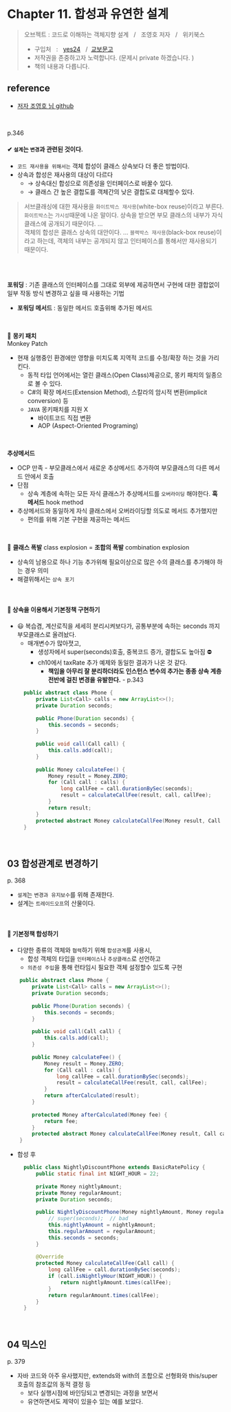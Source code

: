 # Chapter 11. 합성과 유연한 설계


> 오브젝트 : 코드로 이해하는 객체지향 설계 &nbsp; / &nbsp; 조영호 저자 &nbsp; / &nbsp; 위키북스
> * 구입처 &nbsp; : &nbsp; [yes24](http://www.yes24.com/Product/Goods/74219491)
    &nbsp; / &nbsp;[교보문고](http://www.kyobobook.co.kr/product/detailViewKor.laf?ejkGb=KOR&mallGb=KOR&barcode=9791158391409&orderClick=LAG&Kc=)
> * 저작권을 존중하고자 노력합니다. (문제시 private 하겠습니다. )
> * 책의 내용과 다릅니다.
>
## reference
* [저자 조영호 님 github](https://github.com/eternity-oop/object)



<br>

p.346


#### ✔ `설계`는 `변경`과 관련된 것이다.
* `코드 재사용을 위해서는` 객체 합성이 클래스 상속보다 더 좋은 방법이다.
* 상속과 합성은 재사용의 대상이 다르다
    * &#8594; 상속대신 합성으로 의존성을 인터페이스로 바꿀수 있다.
    * &#8594; 클래스 간 높은 결합도를 객체간의 낮은 결합도로 대체할수 있다.


> 서브클래싱에 대한 재사용을 `화이트박스 재사용`(white-box reuse)이라고 부른다. `화이트박스`는 `가시성`때문에 나온 말이다. 상속을 받으면 부모 클래스의 내부가 자식 클래스에 공개되기 때문이다. ... <br>
> 객체의 합성은 클래스 상속의 대안이다. ... `블랙박스 재사용`(black-box reuse)이라고 하는데, 객체의 내부는 공개되지 않고 인터페이스를 통해서만 재사용되기 때문이다. <br>
>

<br>

<br>

**포워딩** : 기존 클래스의 인터페이스를 그대로 외부에 제공하면서 구현에 대한 결합없이 일부 작동 방식 변경하고 싶을 때 사용하는 기법 <br>
* **포워딩 메서드** : 동일한 메서드 호출위해 추가된 메서드

<br>

🙊 **몽키 패치**  <br>
Monkey Patch <br>
* 현재 실행중인 환경에만 영향을 미치도록 지역적 코드를 수정/확장 하는 것을 가리킨다.
    * 동적 타입 언어에서는 열린 클래스(Open Class)제공으로, 몽키 패치의 일종으로 볼 수 있다.
    * C#의 확장 메서드(Extension Method), 스칼라의 암시적 변환(implicit conversion) 등
    * `JAVA` 몽키패치를 지원 X
        * 바이트코드 직접 변환
        * AOP (Aspect-Oriented Programing)

<br>

**추상메서드** <br>
* OCP 만족 - 부모클래스에서 새로운 추상메서드 추가하여 부모클래스의 다른 메서드 안에서 호출
* 단점
    * 상속 계층에 속하는 모든 자식 클래스가 추상메서드를 `오버라이딩` 해야한다.
      **훅 메서드** hook method <br>
* 추상메서드와 동일하게 자식 클래스에서 오버라이딩할 의도로 메서드 추가했지만
    * 편의를 위해 기본 구현을 제공하는 메서드

<br>

🌋 **클래스 폭발** class explosion = **조합의 폭발** combination explosion <br>
* 상속의 남용으로 하나 기능 추가위해 필요이상으로 많은 수의 클래스를 추가해야 하는 경우 의미
* 해결위해서는 `상속 포기`

<br>



#### 🔹 상속을 이용해서 기본정책 구현하기


* 😃 복습겸, 계산로직을 세세히 분리시켜보다가, 공통부분에 속하는 seconds 까지 부모클래스로 올려놨다. <br>
    * 매개변수가 많아졋고,
        * 생성자에서 super(seconds)호출, 중복코드 증가, 결합도도 높아짐 ⛔
        * ch10에서 taxRate 추가 예제와 동일한 결과가 나온 것 같다.
            * **책임을 아무리 잘 분리하더라도 인스턴스 변수의 추가는 종종 상속 계층 전반에 걸친 변경을 유발한다.** - p.343
  ``` java
    public abstract class Phone {
        private List<Call> calls = new ArrayList<>();
        private Duration seconds;
    
        public Phone(Duration seconds) {
            this.seconds = seconds;
        }
    
        public void call(Call call) {
            this.calls.add(call);
        }
    
        public Money calculateFee() {
            Money result = Money.ZERO;
            for (Call call : calls) {
                long callFee = call.durationBySec(seconds);
                result = calculateCallFee(result, call, callFee);
            }
            return result;
        }
        protected abstract Money calculateCallFee(Money result, Call call, long secondOfCall);
    }
  ```

<br>


## 03 합성관계로 변경하기
p. 368


* `설계`는 `변경과 유지보수`를 위해 존재한다.
* 설계는 `트레이드오프`의 산물이다.


<br>

#### 🔹 기본정책 합성하기

* 다양한 종류의 객체와 `협력`하기 위해 `합성관계`를 사용시,
    * 합성 객체의 타입을 `인터페이스`나 `추상클래스`로 선언하고
    * `의존성 주입`을 통해 런타임시 필요한 객체 설정할수 있도록 구현


``` java
    public abstract class Phone {
        private List<Call> calls = new ArrayList<>();
        private Duration seconds;
    
        public Phone(Duration seconds) {
            this.seconds = seconds;
        }
    
        public void call(Call call) {
            this.calls.add(call);
        }
    
        public Money calculateFee() {
            Money result = Money.ZERO;
            for (Call call : calls) {
                long callFee = call.durationBySec(seconds);
                result = calculateCallFee(result, call, callFee);
            }
            return afterCalculated(result);
        }
    
        protected Money afterCalculated(Money fee) {
            return fee;
        }
        protected abstract Money calculateCallFee(Money result, Call call, long callFee);
    }
  ```

* 합성 후

  ``` java
    public class NightlyDiscountPhone extends BasicRatePolicy {
        public static final int NIGHT_HOUR = 22;
    
        private Money nightlyAmount;
        private Money regularAmount;
        private Duration seconds;
    
        public NightlyDiscountPhone(Money nightlyAmount, Money regularAmount, Duration seconds) {
            // super(seconds);  // bad
            this.nightlyAmount = nightlyAmount;
            this.regularAmount = regularAmount;
            this.seconds = seconds;
        }
    
        @Override
        protected Money calculateCallFee(Call call) {
            long callFee = call.durationBySec(seconds);
            if (call.isNightlyHour(NIGHT_HOUR)) {
                return nightlyAmount.times(callFee);
            }
            return regularAmount.times(callFee);
        }
    }
  ```
  

<br>

## 04 믹스인
p. 379


* 자바 코드와 아주 유사했지만, extends와  with의 조합으로 선형화와 this/super 호출의 참조값의 동적 결정 등
  * 보다 실행시점에 바인딩되고 변경되는 과정을 보면서
  * 유연하면서도 제약이 있을수 있는 예를 보았다.
